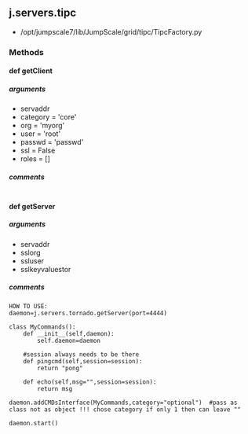 ## j.servers.tipc

- /opt/jumpscale7/lib/JumpScale/grid/tipc/TipcFactory.py

### Methods

#### def getClient 
##### arguments

- servaddr
- category = 'core'
- org = 'myorg'
- user = 'root'
- passwd = 'passwd'
- ssl = False
- roles = []

##### comments

```

```

#### def getServer 
##### arguments

- servaddr
- sslorg
- ssluser
- sslkeyvaluestor

##### comments

```
HOW TO USE:
daemon=j.servers.tornado.getServer(port=4444)

class MyCommands():
    def __init__(self,daemon):
        self.daemon=daemon

    #session always needs to be there
    def pingcmd(self,session=session):
        return "pong"

    def echo(self,msg="",session=session):
        return msg

daemon.addCMDsInterface(MyCommands,category="optional")  #pass as class not as object !!! chose category if only 1 then can leave ""

daemon.start()

```

